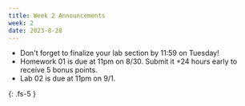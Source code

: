 ```yaml
---
title: Week 2 Announcements
week: 2
date: 2023-8-28
---
```


* Don't forget to finalize your lab section by 11:59 on Tuesday!
* Homework 01 is due at 11pm on 8/30. Submit it +24 hours early to receive 5 bonus points.
* Lab 02 is due at 11pm on 9/1.

{: .fs-5 }
